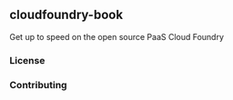 ## cloudfoundry-book

Get up to speed on the open source PaaS Cloud Foundry

### License

### Contributing